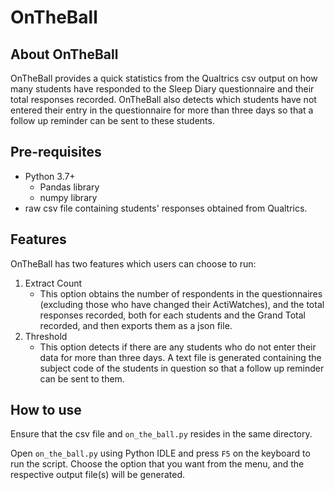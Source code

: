 # OnTheBall

## About OnTheBall

OnTheBall provides a quick statistics from the Qualtrics csv output on how many students have responded to the Sleep Diary questionnaire and their total responses recorded. OnTheBall also detects which students have not entered their entry in the questionnaire for more than three days so that a follow up reminder can be sent to these students.

## Pre-requisites

- Python 3.7+
  - Pandas library
  - numpy library
- raw csv file containing students' responses obtained from Qualtrics.

## Features

OnTheBall has two features which users can choose to run:

1) Extract Count
   - This option obtains the number of respondents in the questionnaires (excluding those who have changed their ActiWatches), and the total responses recorded, both for each students and the Grand Total recorded, and then exports them as a json file.
2) Threshold
   - This option detects if there are any students who do not enter their data for more than three days. A text file is generated containing the subject code of the students in question so that a follow up reminder can be sent to them.

## How to use

Ensure that the csv file and `on_the_ball.py` resides in the same directory.

Open `on_the_ball.py` using Python IDLE and press `F5` on the keyboard to run the script. Choose the option that you want from the menu, and the respective output file(s) will be generated.
